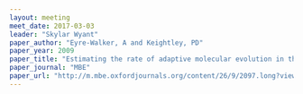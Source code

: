```yaml
---
layout: meeting
meet_date: 2017-03-03
leader: "Skylar Wyant"
paper_author: "Eyre-Walker, A and Keightley, PD"
paper_year: 2009
paper_title: "Estimating the rate of adaptive molecular evolution in the presence of slightly deleterious mutations and population size change"
paper_journal: "MBE"
paper_url: "http://m.mbe.oxfordjournals.org/content/26/9/2097.long?view=long&pmid=19535738"
---
```

